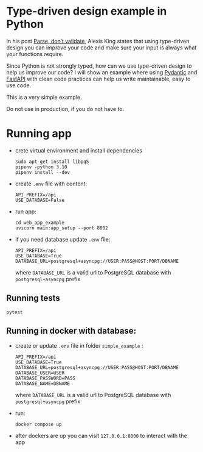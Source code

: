 # Type-driven design example in Python

In his post [Parse, don’t validate](https://lexi-lambda.github.io/blog/2019/11/05/parse-don-t-validate/),
Alexis King states that using type-driven design you can improve your code and make sure your input is always what your functions require.

Since Python is not strongly typed, how can we use type-driven design to help us improve our code?
I will show an example where using [Pydantic](https://pydantic-docs.helpmanual.io/) and [FastAPI](https://fastapi.tiangolo.com/) with clean code practices can help us write maintainable, easy to use code.

This is a very simple example.

Do not use in production, if you do not have to. 

# Running app

- crete virtual environment and install dependencies

    ```shell
    sudo apt-get install libpq5
    pipenv -python 3.10
    pipenv install --dev
    ```

- create `.env` file with content:
    
    ```editorconfig
    API_PREFIX=/api
    USE_DATABASE=False
    
    ```

- run app:

    ```shell
    cd web_app_example
    uvicorn main:app_setup --port 8002
    ```

- if you need database update `.env` file:

    ```editorconfig
    API_PREFIX=/api
    USE_DATABASE=True
    DATABASE_URL=postgresql+asyncpg://USER:PASS@HOST:PORT/DBNAME
    ```
    where `DATABASE_URL` is a valid url to PostgreSQL database with `postgresql+asyncpg` prefix


## Running tests

```shell
pytest 
```

## Running in docker with database:

- create or update `.env` file in folder `simple_example` :

    ```editorconfig
    API_PREFIX=/api
    USE_DATABASE=True
    DATABASE_URL=postgresql+asyncpg://USER:PASS@HOST:PORT/DBNAME
    DATABASE_USER=USER
    DATABASE_PASSWORD=PASS
    DATABASE_NAME=DBNAME
    ```

    where `DATABASE_URL` is a valid url to PostgreSQL database with `postgresql+asyncpg` prefix

- run:

    ```shell
    docker compose up
    ```

- after dockers are up you can visit `127.0.0.1:8000` to interact with the app
